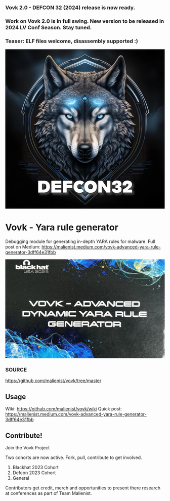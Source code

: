 ### Vovk 2.0 - DEFCON 32 (2024) release is now ready. 


### Work on Vovk 2.0 is in full swing. New version to be released in 2024 LV Conf Season. Stay tuned. 
### Teaser: ELF files welcome, disassembly supported :) 

![GitHub Logo](/images/defcon32.png)

# Vovk - Yara rule generator
Debugging module for generating in-depth YARA rules for malware. 
Full post on Medium: https://malienist.medium.com/vovk-advanced-yara-rule-generator-3dff64e31fbb

![GitHub Logo](/images/bh23.jpeg)

### SOURCE
https://github.com/malienist/vovk/tree/master

## Usage
Wiki: https://github.com/malienist/vovk/wiki
Quick post: https://malienist.medium.com/vovk-advanced-yara-rule-generator-3dff64e31fbb

## Contribute!
Join the Vovk Project

Two cohorts are now active. Fork, pull, contribute to get involved.

1. Blackhat 2023 Cohort
2. Defcon 2023 Cohort
3. General
   
Contributors get credit, merch and opportunities to present there research 
at conferences as part of Team Malienist. 
